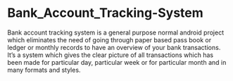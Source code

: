 # Bank_Account_Tracking-System
Bank account tracking system is a general purpose normal android project which eliminates the need of going through paper based pass book or ledger or monthly records to have an overview of your bank transactions. It’s a system which gives the clear picture of all transactions which has been made for particular day, particular week or for particular month and in many formats and styles.
